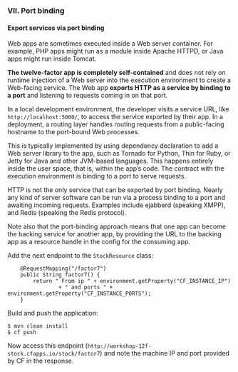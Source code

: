 ### VII. Port binding
#### Export services via port binding

Web apps are sometimes executed inside a Web server container. For example, PHP apps might run as a module inside Apache HTTPD, or Java apps might run inside Tomcat.

**The twelve-factor app is completely self-contained** and does not rely on runtime injection of a Web server into the execution environment to create a Web-facing service. The Web app **exports HTTP as a service by binding to a port** and listening to requests coming in on that port.

In a local development environment, the developer visits a service URL, like ```http://localhost:5000/```, to access the service exported by their app. In a deployment, a routing layer handles routing requests from a public-facing hostname to the port-bound Web processes.

This is typically implemented by using dependency declaration to add a Web server library to the app, such as Tornado for Python, Thin for Ruby, or Jetty for Java and other JVM-based languages. This happens entirely inside the user space, that is, within the app’s code. The contract with the execution environment is binding to a port to serve requests.

HTTP is not the only service that can be exported by port binding. Nearly any kind of server software can be run via a process binding to a port and awaiting incoming requests. Examples include ejabberd (speaking XMPP), and Redis (speaking the Redis protocol).

Note also that the port-binding approach means that one app can become the backing service for another app, by providing the URL to the backing app as a resource handle in the config for the consuming app.

Add the next endpoint to the `StockResource` class:

```
    @RequestMapping("/factor7")
    public String factor7() {
        return " From ip " + environment.getProperty("CF_INSTANCE_IP")
                + " and ports " + environment.getProperty("CF_INSTANCE_PORTS");
    }
```
Build and push the application:
```
$ mvn clean install
$ cf push
```

Now access this endpoint (`http://workshop-12f-stock.cfapps.io/stock/factor7`) and note the machine IP and port provided by CF in the response.